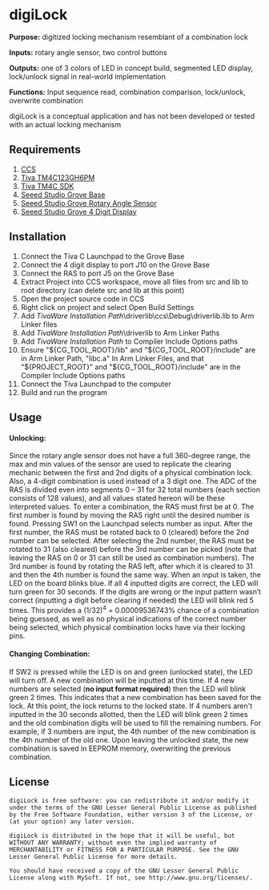 # digiLock
**Purpose:**     digitized locking mechanism resemblant of a combination lock

**Inputs:**      rotary angle sensor, two control buttons

**Outputs:**     one of 3 colors of LED in concept build, segmented LED display, lock/unlock signal in real-world implementation

**Functions:**   Input sequence read, combination comparison, lock/unlock, overwrite combination

digiLock is a conceptual application and has not been developed or tested with an actual locking mechanism

## Requirements
1. [CCS](https://www.ti.com/tool/CCSTUDIO)
2. [Tiva TM4C123GH6PM](https://www.ti.com/product/TM4C123GH6PM)
3. [Tiva TM4C SDK](https://www.ti.com/tool/SW-TM4C)
4. [Seeed Studio Grove Base](https://www.seeedstudio.com/Grove-Base-BoosterPack-p-2177.html)
5. [Seeed Studio Grove Rotary Angle Sensor](https://www.seeedstudio.com/Grove-Rotary-Angle-Sensor.html)
6. [Seeed Studio Grove 4 Digit Display](https://www.seeedstudio.com/Grove-4-Digit-Display.html)

## Installation
1. Connect the Tiva C Launchpad to the Grove Base
2. Connect the 4 digit display to port J10 on the Grove Base
3. Connect the RAS to port J5 on the Grove Base
4. Extract Project into CCS workspace, move all files from src and lib to root directory (can delete src and lib at this point)
5. Open the project source code in CCS
6. Right click on project and select Open Build Settings
7. Add *TivaWare Installation Path*\driverlib\ccs\Debug\driverlib.lib to Arm Linker files
8. Add *TivaWare Installation Path*\driverlib to Arm Linker Paths
9. Add *TivaWare Installation Path* to Compiler Include Options paths
10. Ensure "${CG_TOOL_ROOT}/lib" and "${CG_TOOL_ROOT}/include" are in Arm Linker Path, "libc.a" In Arm Linker Files, and that "${PROJECT_ROOT}" and "${CG_TOOL_ROOT}/include" are in the Compiler Include Options paths
11. Connect the Tiva Launchpad to the computer
12. Build and run the program


## Usage

#### Unlocking:
Since the rotary angle sensor does not have a full 360-degree range, the max and min values of the sensor are used to replicate the clearing mechanic between the first and 2nd digits of a physical combination lock. Also, a 4-digit combination is used instead of a 3 digit one. The ADC of the RAS is divided even into segments 0 – 31 for 32 total numbers (each section consists of 128 values), and all values stated hereon will be these interpreted values. To enter a combination, the RAS must first be at 0. The first number is found by moving the RAS right until the desired number is found. Pressing SW1 on the Launchpad selects number as input. After the first number, the RAS must be rotated back to 0 (cleared) before the 2nd number can be selected. After selecting the 2nd number, the RAS must be rotated to 31 (also cleared) before the 3rd number can be picked (note that leaving the RAS on 0 or 31 can still be used as combination numbers). The 3rd number is found by rotating the RAS left, after which it is cleared to 31 and then the 4th number is found the same way. When an input is taken, the LED on the board blinks blue. If all 4 inputted digits are correct, the LED will turn green for 30 seconds. If the digits are wrong or the input pattern wasn’t correct (inputting a digit before clearing if needed) the LED will blink red 5 times. This provides a (1/32)<sup>4</sup> = 0.00009536743% chance of a combination being guessed, as well as no physical indications of the correct number being selected, which physical combination locks have via their locking pins.
#### Changing Combination:
If SW2 is pressed while the LED is on and green (unlocked state), the LED will turn off. A new combination will be inputted at this time. If 4 new numbers are selected (**no input format required**) then the LED will blink green 2 times. This indicates that a new combination has been saved for the lock. At this point, the lock returns to the locked state. If 4 numbers aren't inputted in the 30 seconds allotted, then the LED will blink green 2 times and the old combination digits will be used to fill the remaining numbers. For example, if 3 numbers are input, the 4th number of the new combination is the 4th number of the old one. Upon leaving the unlocked state, the new combination is saved in EEPROM memory, overwriting the previous combination. 

## License


    digiLock is free software: you can redistribute it and/or modify it under the terms of the GNU Lesser General Public License as published by the Free Software Foundation, either version 3 of the License, or (at your option) any later version.

    digiLock is distributed in the hope that it will be useful, but WITHOUT ANY WARRANTY; without even the implied warranty of MERCHANTABILITY or FITNESS FOR A PARTICULAR PURPOSE. See the GNU Lesser General Public License for more details.

    You should have received a copy of the GNU Lesser General Public License along with MySoft. If not, see http://www.gnu.org/licenses/.
